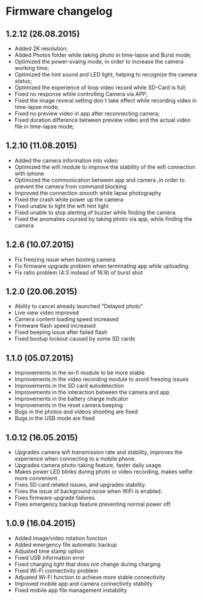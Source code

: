 # Firmware changelog

## 1.2.12 (26.08.2015)

 * Added 2K resolution;
 * Added Photos folder while taking photo in time-lapse and Burst mode;
 * Optimized the power-svaing mode, in order to increase the camera working time;
 * Optimized the hint sound and LED light, helping to recognize the camera status;
 * Optimized the experience of loop video record while SD-Card is full;
 * Fixed no response while controlling Camera via APP;
 * Fixed the image reveral setting don`t take effect while recording video in time-lapse mode;
 * Fixed no preview video in app after reconnecting camera;
 * Fixed duration difference between preview video and the actual video file in time-lapse mode;

## 1.2.10 (11.08.2015)

 * Added the camera information into video
 * Optimized the wifi module to improve the stability of the wifi connection with iphone
 * Optimized the communication between app and camera ,in order to prevent the camera from command blocking
 * Improved the connection smooth while lapse photography
 * Fixed the crash while power up the camera
 * Fixed unable to light the wifi hint light
 * Fixed unable to stop alerting of buzzer while finding the camera.
 * Fixed the anomalies coursed by taking photo via app, while finding the camera

## 1.2.6 (10.07.2015)

 * Fix freezing issue when booting camera
 * Fix firmware upgrade problem when terminating app while uploading
 * Fix ratio problem (4:3 instead of 16:9) of burst shot

## 1.2.0 (20.06.2015)

 * Ability to cancel already launched "Delayed photo"
 * Live view video improved
 * Camera content loading speed increased
 * Firmware flash speed increased
 * Fixed beeping issue after failed flash
 * Fixed bootup lockout caused by some SD cards

## 1.1.0 (05.07.2015)

 * Improvements in the wi-fi module to be more stable
 * Improvements in the video recording module to avoid freezing issues
 * Improvements in the SD card autodetection
 * Improvements in the interaction between the camera and app
 * Improvements in the battery charge indicator
 * Improvements in the reset camera beeping
 * Bugs in the photos and videos shooting are fixed
 * Bugs in the USB mode are fixed
  
## 1.0.12 (16.05.2015)

 * Upgrades camera wifi transmission rate and stability, improves the experience when connecting to a mobile phone.
 * Upgrades camera photo-taking feature, faster daily usage.
 * Makes power LED blinks during photo or video recording, makes selfie more convenient.
 * Fixes SD card related issues, and upgrades stability.
 * Fixes the issue of background noise when WiFi is enabled.
 * Fixes firmware upgrade failures.
 * Fixes emergency backup feature preventing normal power off.
 
## 1.0.9 (16.04.2015)

 * Added image/video rotation function
 * Added emergency file automatic backup
 * Adjusted time stamp option
 * Fixed USB information error
 * Fixed charging light that does not change during charging
 * Fixed Wi-Fi connectivity problem
 * Adjusted Wi-Fi function to achieve more stable connectivity
 * Improved mobile app and camera connectivity stability
 * Fixed mobile app file management instability
 
 
